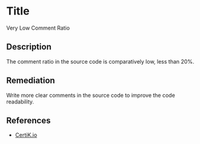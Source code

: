 # Title 
Very Low Comment Ratio

## Description 
The comment ratio in the source code is comparatively low, less than 20%.

## Remediation
Write more clear comments in the source code to improve the code readability.

## References 
* [CertiK.io](https://certik.io)
